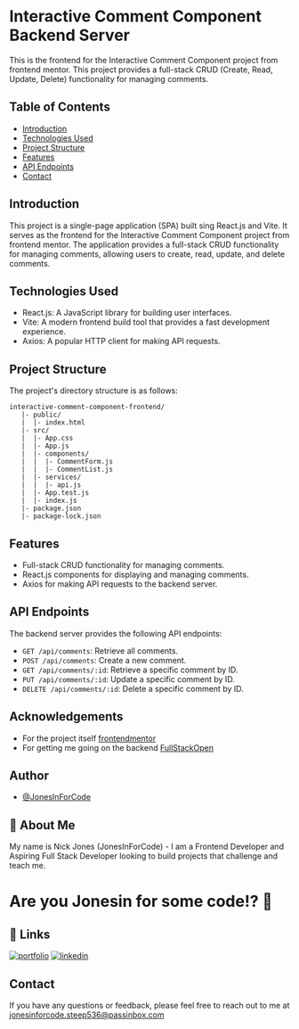 # Interactive Comment Component Backend Server

This is the frontend for the Interactive Comment Component project from frontend mentor. This project provides a full-stack CRUD (Create, Read, Update, Delete) functionality for managing comments.

## Table of Contents

- [Introduction](#introduction)
- [Technologies Used](#technologies-used)
- [Project Structure](#project-structure)
- [Features](#features)
- [API Endpoints](#api-endpoints)
- [Contact](#contact)

## Introduction

This project is a single-page application (SPA) built sing React.js and Vite. It serves as the frontend for the Interactive Comment Component project from frontend mentor. The application provides a full-stack CRUD functionality for managing comments, allowing users to create, read, update, and delete comments.

## Technologies Used

- React.js: A JavaScript library for building user interfaces.
- Vite: A modern frontend build tool that provides a fast development experience.
- Axios: A popular HTTP client for making API requests.

## Project Structure

The project's directory structure is as follows:

```
interactive-comment-component-frontend/
   |- public/
   |  |- index.html
   |- src/
   |  |- App.css
   |  |- App.js
   |  |- components/
   |  |  |- CommentForm.js
   |  |  |- CommentList.js
   |  |- services/
   |  |  |- api.js
   |  |- App.test.js
   |  |- index.js
   |- package.json
   |- package-lock.json
```

## Features

- Full-stack CRUD functionality for managing comments.
- React.js components for displaying and managing comments.
- Axios for making API requests to the backend server.

## API Endpoints

The backend server provides the following API endpoints:

- `GET /api/comments`: Retrieve all comments.
- `POST /api/comments`: Create a new comment.
- `GET /api/comments/:id`: Retrieve a specific comment by ID.
- `PUT /api/comments/:id`: Update a specific comment by ID.
- `DELETE /api/comments/:id`: Delete a specific comment by ID.

## Acknowledgements

 - For the project itself [frontendmentor](https://www.frontendmentor.io/challenges/interactive-comments-section-iG1RugEG9)
 - For getting me going on the backend [FullStackOpen](https://fullstackopen.com/en)


## Author

- [@JonesInForCode](https://www.github.com/JonesInForCode)

## 🚀 About Me

My name is Nick Jones (JonesInForCode) - I am a Frontend Developer and Aspiring Full Stack Developer looking to build projects that challenge and teach me.

# Are you Jonesin for some code!? 👋

## 🔗 Links

[![portfolio](https://img.shields.io/badge/my_portfolio-000?style=for-the-badge&logo=ko-fi&logoColor=white)](https://www.jonesinforcode.dev)
[![linkedin](https://img.shields.io/badge/linkedin-0A66C2?style=for-the-badge&logo=linkedin&logoColor=white)](https://www.linkedin.com/in/nicolas-jones-0930b6177)

## Contact

If you have any questions or feedback, please feel free to reach out to me at jonesinforcode.steep536@passinbox.com